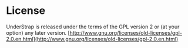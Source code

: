 # License

UnderStrap is released under the terms of the GPL version 2 or (at your option) any later version. [http://www.gnu.org/licenses/old-licenses/gpl-2.0.en.html](http://www.gnu.org/licenses/old-licenses/gpl-2.0.en.html)
